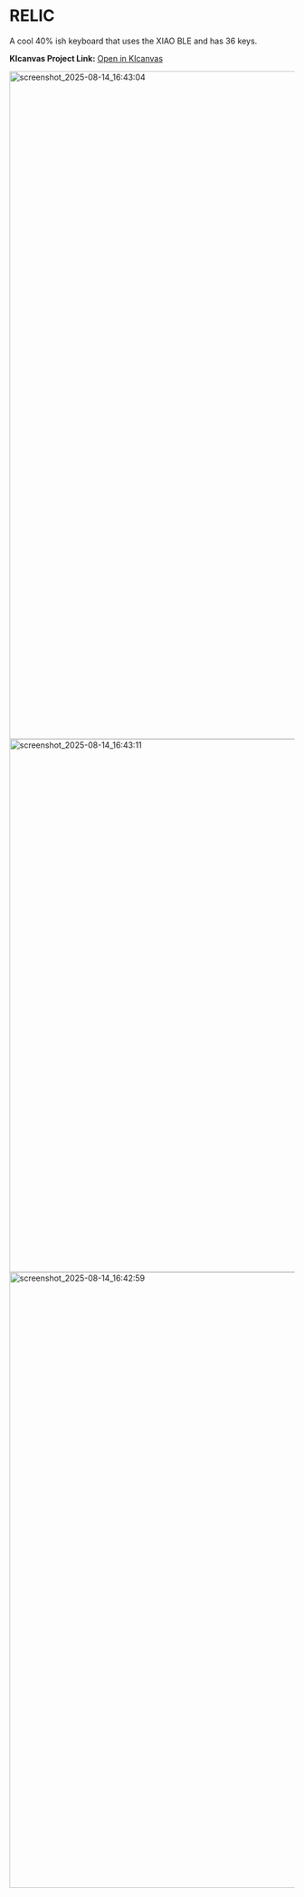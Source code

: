 # RELIC
A cool 40% ish keyboard that uses the XIAO BLE and has 36 keys.  

**KIcanvas Project Link:** [Open in KIcanvas](https://kicanvas.org/?github=https%3A%2F%2Fgithub.com%2Fmannireis%2FRELIC%2Fblob%2Fmain%2FPCB%2FRELIC.kicad_pro)

<img width="815" height="1179" alt="screenshot_2025-08-14_16:43:04" src="https://github.com/user-attachments/assets/cbe5ce95-a194-4acb-80e0-32a7b487a0c3" />
<img width="1552" height="941" alt="screenshot_2025-08-14_16:43:11" src="https://github.com/user-attachments/assets/b6c2d0dc-ef90-4cbe-b83c-2c3139052671" />
<img width="1917" height="1087" alt="screenshot_2025-08-14_16:42:59" src="https://github.com/user-attachments/assets/2c37d073-f037-43be-833c-abf6bd0dc872" />
